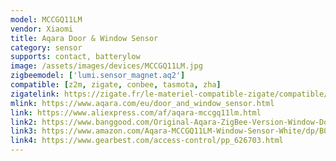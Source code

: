 ```yaml
---
model: MCCGQ11LM
vendor: Xiaomi
title: Aqara Door & Window Sensor
category: sensor
supports: contact, batterylow
image: /assets/images/devices/MCCGQ11LM.jpg
zigbeemodel: ['lumi.sensor_magnet.aq2']
compatible: [z2m, zigate, conbee, tasmota, zha]
zigatelink: https://zigate.fr/le-materiel-compatible-zigate/compatible/dtecteurouverturedeporteaqara
mlink: https://www.aqara.com/eu/door_and_window_sensor.html
link: https://www.aliexpress.com/af/aqara-mccgq11lm.html
link2: https://www.banggood.com/Original-Aqara-ZigBee-Version-Window-Door-Sensor-Smart-Home-Kit-Remote-Alarm-Xiaomi-Eco-System-p-1149705.html
link3: https://www.amazon.com/Aqara-MCCGQ11LM-Window-Sensor-White/dp/B07D37VDM3
link4: https://www.gearbest.com/access-control/pp_626703.html
---
```



